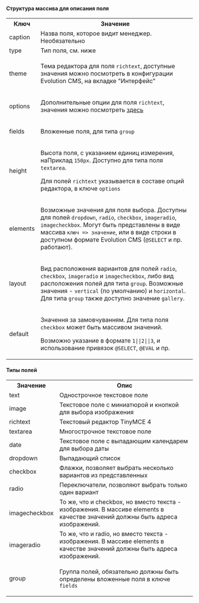 #### Структура массива для описания поля

<table>
<tr><th>Ключ</th><th>Значение</th></tr>
<tr><td>caption</td><td>Назва поля, которое видит менеджер. Необязательно</td></tr>
<tr><td>type</td><td>Тип поля, см. ниже</td></tr>
<tr><td>theme</td><td>

Тема редактора для поля `richtext`, доступные значения можно посмотреть в конфигурации Evolution CMS, на вкладке "Интерфейс"

</td></tr>
<tr><td>options</td><td>

Дополнительные опции для поля `richtext`, значения можно посмотреть <a href="https://www.tinymce.com/docs/configure/" target="_blank">здесь</a>

</td></tr>
<tr><td>fields</td><td>

Вложенные поля, для типа `group`

</td></tr>
<tr><td>height</td><td>

Высота поля, с указанием единиц измерения, наПриклад `150px`. Доступно для типа поля `textarea`.

Для полей `richtext` указывается в составе опций редактора, в ключе `options`

</td></tr>
<tr><td>elements</td><td>

Возможные значения для поля выбора. Доступны для полей `dropdown`, `radio`, `checkbox`, `imageradio`, `imagecheckbox`. Могут быть представлены в виде массива `ключ => значение`, или в виде строки в доступном формате Evolution CMS (`@SELECT` и пр. работают).

</td></tr>
<tr><td>layout</td><td>

Вид расположения вариантов для полей `radio`, `checkbox`, `imageradio` и `imagecheckbox`, либо вид расположения полей для типа `group`. Возможные значения - `vertical` (по умолчанию) и `horizontal`. Для типа `group` также доступно значение `gallery`.

</td></tr>
<tr><td>default</td><td>

Значення за замовчуванням. Для типа поля `checkbox` может быть массивом значений.

Возможно указание в формате `1||2||3`, и использование привязок `@SELECT`, `@EVAL` и пр.

</td></tr>
</table>

#### Типы полей

<table>
<tr><th>Значение</th><th>Опис</th></tr>
<tr><td>text</td><td>Однострочное текстовое поле</td></tr>
<tr><td>image</td><td>Текстовое поле с миниатюрой и кнопкой для выбора изображения</td></tr>
<tr><td>richtext</td><td>Текстовый редактор TinyMCE 4</td></tr>
<tr><td>textarea</td><td>Многострочное текстовое поле</td></tr>
<tr><td>date</td><td>Текстовое поле с выпадающим календарем для выбора даты</td></tr>
<tr><td>dropdown</td><td>Выпадающий список</td></tr>
<tr><td>checkbox</td><td>Флажки, позволяет выбрать несколько вариантов из представленных</td></tr>
<tr><td>radio</td><td>Переключатели, позволяют выбрать только один вариант</td></tr>
<tr><td>imagecheckbox</td><td>То же, что и checkbox, но вместо текста - изображения. В массиве elements в качестве значений должны быть адреса изображений.</td></tr>
<tr><td>imageradio</td><td>То же, что и radio, но вместо текста - изображения. В массиве elements в качестве значений должны быть адреса изображений.</td></tr>
<tr><td>group</td><td>

Группа полей, обязательно должны быть определены вложенные поля в ключе `fields`

</td></tr>
</table>
